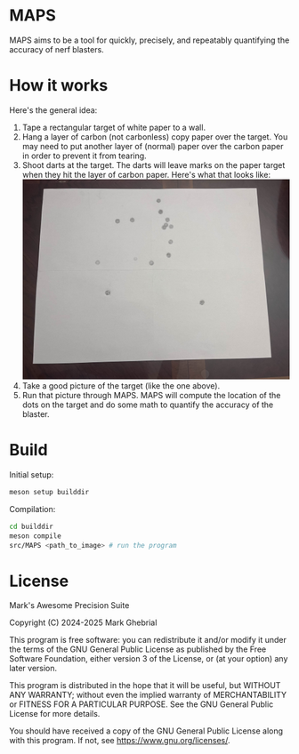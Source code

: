 # MAPS

MAPS aims to be a tool for quickly, precisely, and repeatably quantifying the accuracy of nerf blasters.

# How it works

Here's the general idea:
1. Tape a rectangular target of white paper to a wall.
2. Hang a layer of carbon (not carbonless) copy paper over the target. You may need to put another layer of (normal) paper over the carbon paper in order to prevent it from tearing.
3. Shoot darts at the target. The darts will leave marks on the paper target when they hit the layer of carbon paper. Here's what that looks like: ![](images/testtarget15.jpg)
4. Take a good picture of the target (like the one above).
5. Run that picture through MAPS. MAPS will compute the location of the dots on the target and do some math to quantify the accuracy of the blaster.

# Build

Initial setup:
```bash
meson setup builddir
```

Compilation:
```bash
cd builddir
meson compile
src/MAPS <path_to_image> # run the program
```

# License

Mark's Awesome Precision Suite

Copyright (C) 2024-2025 Mark Ghebrial

This program is free software: you can redistribute it and/or modify it under the terms of the GNU General Public License as published by the Free Software Foundation, either version 3 of the License, or (at your option) any later version.

This program is distributed in the hope that it will be useful, but WITHOUT ANY WARRANTY; without even the implied warranty of MERCHANTABILITY or FITNESS FOR A PARTICULAR PURPOSE. See the GNU General Public License for more details.

You should have received a copy of the GNU General Public License along with this program. If not, see https://www.gnu.org/licenses/.